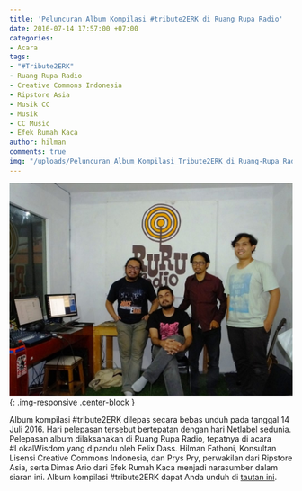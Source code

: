 ```yaml
---
title: 'Peluncuran Album Kompilasi #tribute2ERK di Ruang Rupa Radio'
date: 2016-07-14 17:57:00 +07:00
categories:
- Acara
tags:
- "#Tribute2ERK"
- Ruang Rupa Radio
- Creative Commons Indonesia
- Ripstore Asia
- Musik CC
- Musik
- CC Music
- Efek Rumah Kaca
author: hilman
comments: true
img: "/uploads/Peluncuran_Album_Kompilasi_Tribute2ERK_di_Ruang-Rupa_Radio_CCID-16_14072016-1024x768.jpg"
---
```


![Peluncuran_Album_Kompilasi_Tribute2ERK_di_Ruang-Rupa_Radio_CCID-16_14072016-1024x768.jpg](/uploads/Peluncuran_Album_Kompilasi_Tribute2ERK_di_Ruang-Rupa_Radio_CCID-16_14072016-1024x768.jpg){: .img-responsive .center-block }

Album kompilasi #tribute2ERK dilepas secara bebas unduh pada tanggal 14 Juli 2016. Hari pelepasan tersebut bertepatan dengan hari Netlabel sedunia. Pelepasan album dilaksanakan di Ruang Rupa Radio, tepatnya di acara #LokalWisdom yang dipandu oleh Felix Dass. Hilman Fathoni, Konsultan Lisensi Creative Commons Indonesia, dan Prys Pry, perwakilan dari Ripstore Asia, serta Dimas Ario dari Efek Rumah Kaca menjadi narasumber dalam siaran ini. Album kompilasi #tribute2ERK dapat Anda unduh di [tautan ini](https://www.ripstore.asia/tribute2erk).

